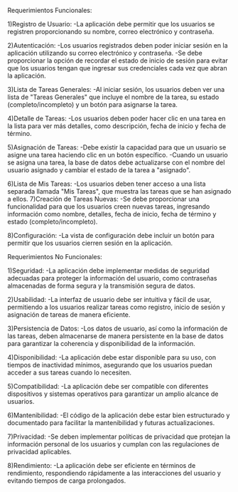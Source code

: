 Requerimientos Funcionales:

1)Registro de Usuario:
  -La aplicación debe permitir que los usuarios se registren proporcionando su nombre, correo electrónico y contraseña.
  
2)Autenticación:
  -Los usuarios registrados deben poder iniciar sesión en la aplicación utilizando su correo electrónico y contraseña.
  -Se debe proporcionar la opción de recordar el estado de inicio de sesión para evitar que los usuarios tengan que ingresar sus credenciales cada vez que abran la aplicación.
  
3)Lista de Tareas Generales:
  -Al iniciar sesión, los usuarios deben ver una lista de "Tareas Generales" que incluye el nombre de la tarea, su estado (completo/incompleto) y un botón para asignarse la tarea.
  
4)Detalle de Tareas:
  -Los usuarios deben poder hacer clic en una tarea en la lista para ver más detalles, como descripción, fecha de inicio y fecha de término.
  
5)Asignación de Tareas:
  -Debe existir la capacidad para que un usuario se asigne una tarea haciendo clic en un botón específico.
  -Cuando un usuario se asigna una tarea, la base de datos debe actualizarse con el nombre del usuario asignado y cambiar el estado de la tarea a "asignado".
  
6)Lista de Mis Tareas:
  -Los usuarios deben tener acceso a una lista separada llamada "Mis Tareas", que muestra las tareas que se han asignado a ellos.
7)Creación de Tareas Nuevas:
  -Se debe proporcionar una funcionalidad para que los usuarios creen nuevas tareas, ingresando información como nombre, detalles, fecha de inicio, fecha de término y estado (completo/incompleto).
  
8)Configuración:
  -La vista de configuración debe incluir un botón para permitir que los usuarios cierren sesión en la aplicación.


Requerimientos No Funcionales:

1)Seguridad:
  -La aplicación debe implementar medidas de seguridad adecuadas para proteger la información del usuario, como contraseñas almacenadas de forma segura y la transmisión segura de datos.
  
2)Usabilidad:
  -La interfaz de usuario debe ser intuitiva y fácil de usar, permitiendo a los usuarios realizar tareas como registro, inicio de sesión y asignación de tareas de manera eficiente.
  
3)Persistencia de Datos:
  -Los datos de usuario, así como la información de las tareas, deben almacenarse de manera persistente en la base de datos para garantizar la coherencia y disponibilidad de la información.
  
4)Disponibilidad:
  -La aplicación debe estar disponible para su uso, con tiempos de inactividad mínimos, asegurando que los usuarios puedan acceder a sus tareas cuando lo necesiten.
  
5)Compatibilidad:
  -La aplicación debe ser compatible con diferentes dispositivos y sistemas operativos para garantizar un amplio alcance de usuarios.
  
6)Mantenibilidad:
  -El código de la aplicación debe estar bien estructurado y documentado para facilitar la mantenibilidad y futuras actualizaciones.
  
7)Privacidad:
  -Se deben implementar políticas de privacidad que protejan la información personal de los usuarios y cumplan con las regulaciones de privacidad aplicables.
  
8)Rendimiento:
  -La aplicación debe ser eficiente en términos de rendimiento, respondiendo rápidamente a las interacciones del usuario y evitando tiempos de carga prolongados.
